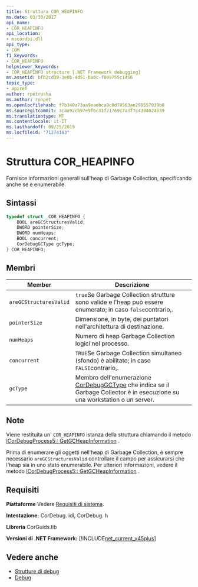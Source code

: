 ```yaml
---
title: Struttura COR_HEAPINFO
ms.date: 03/30/2017
api_name:
- COR_HEAPINFO
api_location:
- mscordbi.dll
api_type:
- COM
f1_keywords:
- COR_HEAPINFO
helpviewer_keywords:
- COR_HEAPINFO structure [.NET Framework debugging]
ms.assetid: bfb2cd39-3e0b-4d51-ba0c-f009755c1456
topic_type:
- apiref
author: rpetrusha
ms.author: ronpet
ms.openlocfilehash: f7b340a73aa9eaebca9c0d78563ae298557039b8
ms.sourcegitcommit: 3caa92cb97e9f6c31f21769c7a3f7c4304024b39
ms.translationtype: MT
ms.contentlocale: it-IT
ms.lasthandoff: 09/25/2019
ms.locfileid: "71274183"
---
```

# <a name="cor_heapinfo-structure"></a>Struttura COR_HEAPINFO
Fornisce informazioni generali sull'heap di Garbage Collection, specificando anche se è enumerabile.  
  
## <a name="syntax"></a>Sintassi  
  
```cpp  
typedef struct _COR_HEAPINFO {  
    BOOL areGCStructuresValid;   
    DWORD pointerSize;   
    DWORD numHeaps;  
    BOOL concurrent;   
    CorDebugGCType gcType;   
} COR_HEAPINFO;  
```  
  
## <a name="members"></a>Membri  
  
|Member|Descrizione|  
|------------|-----------------|  
|`areGCStructuresValid`|`true`Se Garbage Collection strutture sono valide e l'heap può essere enumerato; in caso `false`contrario,.|  
|`pointerSize`|Dimensione, in byte, dei puntatori nell'architettura di destinazione.|  
|`numHeaps`|Numero di heap Garbage Collection logici nel processo.|  
|`concurrent`|`TRUE`Se Garbage Collection simultaneo (sfondo) è abilitato; in caso `FALSE`contrario,.|  
|`gcType`|Membro dell'enumerazione [CorDebugGCType](cordebuggctype-enumeration.md) che indica se il Garbage Collector è in esecuzione su una workstation o un server.|  
  
## <a name="remarks"></a>Note  
 Viene restituita un' `COR_HEAPINFO` istanza della struttura chiamando il metodo [ICorDebugProcess5:: GetGCHeapInformation](icordebugprocess5-getgcheapinformation-method.md) .  
  
 Prima di enumerare gli oggetti nell'heap di Garbage Collection, è sempre necessario `areGCStructuresValid` controllare il campo per assicurarsi che l'heap sia in uno stato enumerabile. Per ulteriori informazioni, vedere il metodo [ICorDebugProcess5:: GetGCHeapInformation](icordebugprocess5-getgcheapinformation-method.md) .  
  
## <a name="requirements"></a>Requisiti  
 **Piattaforme** Vedere [Requisiti di sistema](../../get-started/system-requirements.md).  
  
 **Intestazione:** CorDebug. idl, CorDebug. h  
  
 **Libreria** CorGuids.lib  
  
 **Versioni di .NET Framework:** [!INCLUDE[net_current_v45plus](../../../../includes/net-current-v45plus-md.md)]  
  
## <a name="see-also"></a>Vedere anche

- [Strutture di debug](debugging-structures.md)
- [Debug](index.md)
